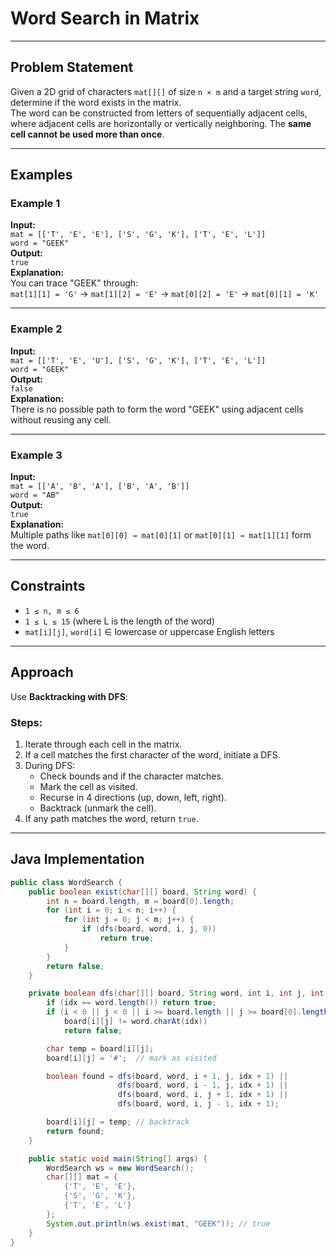 # Word Search in Matrix

---

## Problem Statement

Given a 2D grid of characters `mat[][]` of size `n × m` and a target string `word`, determine if the word exists in the matrix.  
The word can be constructed from letters of sequentially adjacent cells, where adjacent cells are horizontally or vertically neighboring. The **same cell cannot be used more than once**.

---

## Examples

### Example 1

**Input:**  
`mat = [['T', 'E', 'E'], ['S', 'G', 'K'], ['T', 'E', 'L']]`  
`word = "GEEK"`  
**Output:**  
`true`  
**Explanation:**  
You can trace "GEEK" through:  
`mat[1][1] = 'G'` → `mat[1][2] = 'E'` → `mat[0][2] = 'E'` → `mat[0][1] = 'K'`

---

### Example 2

**Input:**  
`mat = [['T', 'E', 'U'], ['S', 'G', 'K'], ['T', 'E', 'L']]`  
`word = "GEEK"`  
**Output:**  
`false`  
**Explanation:**  
There is no possible path to form the word "GEEK" using adjacent cells without reusing any cell.

---

### Example 3

**Input:**  
`mat = [['A', 'B', 'A'], ['B', 'A', 'B']]`  
`word = "AB"`  
**Output:**  
`true`  
**Explanation:**  
Multiple paths like `mat[0][0] → mat[0][1]` or `mat[0][1] → mat[1][1]` form the word.

---

## Constraints

- `1 ≤ n, m ≤ 6`
- `1 ≤ L ≤ 15` (where L is the length of the word)
- `mat[i][j]`, `word[i]` ∈ lowercase or uppercase English letters

---

## Approach

Use **Backtracking with DFS**:

### Steps:
1. Iterate through each cell in the matrix.
2. If a cell matches the first character of the word, initiate a DFS.
3. During DFS:
   - Check bounds and if the character matches.
   - Mark the cell as visited.
   - Recurse in 4 directions (up, down, left, right).
   - Backtrack (unmark the cell).
4. If any path matches the word, return `true`.

---

## Java Implementation

```java
public class WordSearch {
    public boolean exist(char[][] board, String word) {
        int n = board.length, m = board[0].length;
        for (int i = 0; i < n; i++) {
            for (int j = 0; j < m; j++) {
                if (dfs(board, word, i, j, 0))
                    return true;
            }
        }
        return false;
    }

    private boolean dfs(char[][] board, String word, int i, int j, int idx) {
        if (idx == word.length()) return true;
        if (i < 0 || j < 0 || i >= board.length || j >= board[0].length ||
            board[i][j] != word.charAt(idx))
            return false;

        char temp = board[i][j];
        board[i][j] = '#';  // mark as visited

        boolean found = dfs(board, word, i + 1, j, idx + 1) ||
                        dfs(board, word, i - 1, j, idx + 1) ||
                        dfs(board, word, i, j + 1, idx + 1) ||
                        dfs(board, word, i, j - 1, idx + 1);

        board[i][j] = temp; // backtrack
        return found;
    }

    public static void main(String[] args) {
        WordSearch ws = new WordSearch();
        char[][] mat = {
            {'T', 'E', 'E'},
            {'S', 'G', 'K'},
            {'T', 'E', 'L'}
        };
        System.out.println(ws.exist(mat, "GEEK")); // true
    }
}